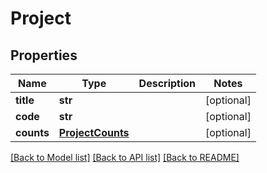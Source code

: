 # Project


## Properties
Name | Type | Description | Notes
------------ | ------------- | ------------- | -------------
**title** | **str** |  | [optional] 
**code** | **str** |  | [optional] 
**counts** | [**ProjectCounts**](ProjectCounts.md) |  | [optional] 

[[Back to Model list]](../README.md#documentation-for-models) [[Back to API list]](../README.md#documentation-for-api-endpoints) [[Back to README]](../README.md)


